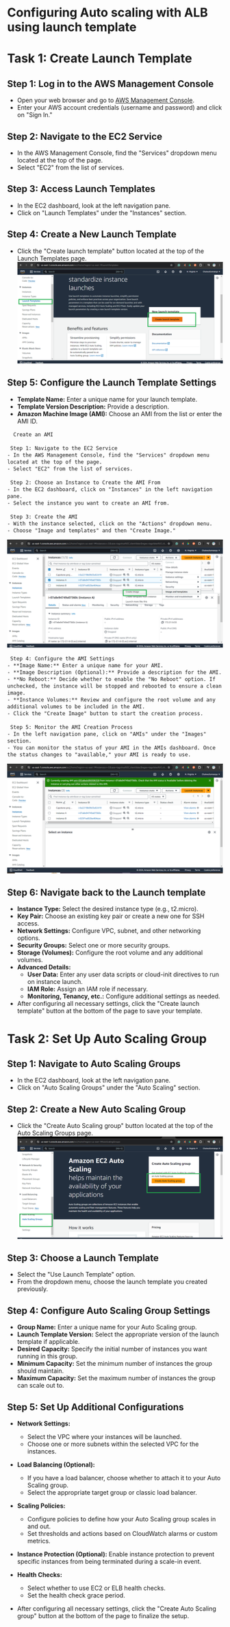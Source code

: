 # Configuring Auto scaling with ALB using launch template

# Task 1: Create Launch Template

## Step 1: Log in to the AWS Management Console
- Open your web browser and go to [AWS Management Console](https://aws.amazon.com/console/).
- Enter your AWS account credentials (username and password) and click on "Sign In."

## Step 2: Navigate to the EC2 Service
- In the AWS Management Console, find the "Services" dropdown menu located at the top of the page.
- Select "EC2" from the list of services.

## Step 3: Access Launch Templates
- In the EC2 dashboard, look at the left navigation pane.
- Click on "Launch Templates" under the "Instances" section.

## Step 4: Create a New Launch Template
- Click the "Create launch template" button located at the top of the Launch Templates page.
![screenshot of launch template](image/Ascreatetemplate.png)

## Step 5: Configure the Launch Template Settings
- **Template Name:** Enter a unique name for your launch template.
- **Template Version Description:** Provide a description.
- **Amazon Machine Image (AMI):** Choose an AMI from the list or enter the AMI ID.

```
  Create an AMI

 Step 1: Navigate to the EC2 Service
- In the AWS Management Console, find the "Services" dropdown menu located at the top of the page.
- Select "EC2" from the list of services.

 Step 2: Choose an Instance to Create the AMI From
- In the EC2 dashboard, click on "Instances" in the left navigation pane.
- Select the instance you want to create an AMI from.

 Step 3: Create the AMI
- With the instance selected, click on the "Actions" dropdown menu.
- Choose "Image and templates" and then "Create Image."
```
![screenshot of the step above](image/AScreateimage.png)
```
 Step 4: Configure the AMI Settings
- **Image Name:** Enter a unique name for your AMI.
- **Image Description (Optional):** Provide a description for the AMI.
- **No Reboot:** Decide whether to enable the "No Reboot" option. If unchecked, the instance will be stopped and rebooted to ensure a clean image.
- **Instance Volumes:** Review and configure the root volume and any additional volumes to be included in the AMI.
- Click the "Create Image" button to start the creation process.

 Step 5: Monitor the AMI Creation Process
- In the left navigation pane, click on "AMIs" under the "Images" section.
- You can monitor the status of your AMI in the AMIs dashboard. Once the status changes to "available," your AMI is ready to use.
```
![screenshot of the step above](image/Asimagecreated.png)


 ## Step 6: Navigate back to the Launch template
 
- **Instance Type:** Select the desired instance type (e.g., t2.micro).
- **Key Pair:** Choose an existing key pair or create a new one for SSH access.
- **Network Settings:** Configure VPC, subnet, and other networking options.
- **Security Groups:** Select one or more security groups.
- **Storage (Volumes):** Configure the root volume and any additional volumes.
- **Advanced Details:**
  - **User Data:** Enter any user data scripts or cloud-init directives to run on instance launch.
  - **IAM Role:** Assign an IAM role if necessary.
  - **Monitoring, Tenancy, etc.:** Configure additional settings as needed.
- After configuring all necessary settings, click the "Create launch template" button at the bottom of the page to save your template.


# Task 2: Set Up Auto Scaling Group

## Step 1: Navigate to Auto Scaling Groups
- In the EC2 dashboard, look at the left navigation pane.
- Click on "Auto Scaling Groups" under the "Auto Scaling" section.

## Step 2: Create a New Auto Scaling Group
- Click the "Create Auto Scaling group" button located at the top of the Auto Scaling Groups page.
![screenshot of create Auto scaling group](image/AscreateAutoscaling.png)

## Step 3: Choose a Launch Template
- Select the "Use Launch Template" option.
- From the dropdown menu, choose the launch template you created previously.

## Step 4: Configure Auto Scaling Group Settings
- **Group Name:** Enter a unique name for your Auto Scaling group.
- **Launch Template Version:** Select the appropriate version of the launch template if applicable.
- **Desired Capacity:** Specify the initial number of instances you want running in this group.
- **Minimum Capacity:** Set the minimum number of instances the group should maintain.
- **Maximum Capacity:** Set the maximum number of instances the group can scale out to.

## Step 5: Set Up Additional Configurations
- **Network Settings:**
  - Select the VPC where your instances will be launched.
  - Choose one or more subnets within the selected VPC for the instances.
- **Load Balancing (Optional):** 
  - If you have a load balancer, choose whether to attach it to your Auto Scaling group.
  - Select the appropriate target group or classic load balancer.
- **Scaling Policies:**
  - Configure policies to define how your Auto Scaling group scales in and out.
  - Set thresholds and actions based on CloudWatch alarms or custom metrics.
- **Instance Protection (Optional):** Enable instance protection to prevent specific instances from being terminated during a scale-in event.
- **Health Checks:**
  - Select whether to use EC2 or ELB health checks.
  - Set the health check grace period.

- After configuring all necessary settings, click the "Create Auto Scaling group" button at the bottom of the page to finalize the setup.



